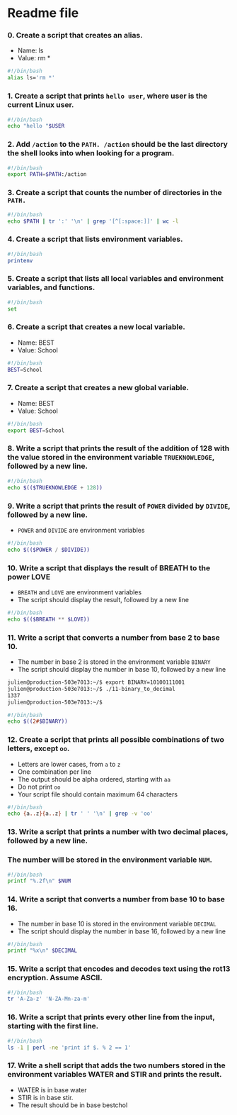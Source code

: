 # Readme file

### 0. Create a script that creates an alias.

<ul>
<li>Name: ls</li>
<li>Value: rm *</li>
</ul>

```bash
#!/bin/bash
alias ls='rm *'
```

### 1. Create a script that prints <code>hello user</code>, where user is the current Linux user.

```bash
#!/bin/bash
echo "hello "$USER
```

### 2. Add <code>/action</code> to the <code>PATH. /action</code> should be the last directory the shell looks into when looking for a program.

```bash
#!/bin/bash
export PATH=$PATH:/action
```

### 3. Create a script that counts the number of directories in the <code>PATH.</code>

```bash
#!/bin/bash
echo $PATH | tr ':' '\n' | grep '[^[:space:]]' | wc -l
```

### 4. Create a script that lists environment variables.

```bash
#!/bin/bash
printenv
```

### 5. Create a script that lists all local variables and environment variables, and functions.

```bash
#!/bin/bash
set
```

### 6. Create a script that creates a new local variable.

<ul>
<li>Name: BEST</li>
<li>Value: School</li>
</ul>

```bash
#!/bin/bash
BEST=School
```

###  7. Create a script that creates a new global variable.

<ul>
<li>Name: BEST</li>
<li>Value: School</li>
</ul>

```bash
#!/bin/bash
export BEST=School
```

### 8. Write a script that prints the result of the addition of 128 with the value stored in the environment variable <code>TRUEKNOWLEDGE</code>, followed by a new line.

```bash
#!/bin/bash
echo $(($TRUEKNOWLEDGE + 128))
```

### 9. Write a script that prints the result of <code>POWER</code> divided by <code>DIVIDE</code>, followed by a new line.

<ul><li><code>POWER</code> and <code>DIVIDE</code> are environment variables</li></ul>

```bash
#!/bin/bash
echo $(($POWER / $DIVIDE))
```

### 10. Write a script that displays the result of BREATH to the power LOVE

<ul>
<li><code>BREATH</code> and <code>LOVE</code> are environment variables</li>
<li>The script should display the result, followed by a new line</li>
</ul>

```bash
#!/bin/bash
echo $(($BREATH ** $LOVE))
```

### 11. Write a script that converts a number from base 2 to base 10.

<ul>
<li>The number in base 2 is stored in the environment variable <code>BINARY</code></li>
<li>The script should display the number in base 10, followed by a new line</li>
</ul>

```bash
julien@production-503e7013:~/$ export BINARY=10100111001
julien@production-503e7013:~/$ ./11-binary_to_decimal
1337
julien@production-503e7013:~/$
```

```bash
#!/bin/bash
echo $((2#$BINARY))
```

### 12. Create a script that prints all possible combinations of two letters, except <code>oo</code>.

<ul>
<li>Letters are lower cases, from <code>a</code> to <code>z</code></li>
<li>One combination per line</li>
<li>The output should be alpha ordered, starting with <code>aa</code></li>
<li>Do not print <code>oo</code></li>
<li>Your script file should contain maximum 64 characters</li>
</ul>

```bash
#!/bin/bash
echo {a..z}{a..z} | tr ' ' '\n' | grep -v 'oo'
```

### 13. Write a script that prints a number with two decimal places, followed by a new line.</p>
### The number will be stored in the environment variable <code>NUM</code>.</p>

```bash
#!/bin/bash
printf "%.2f\n" $NUM
```

### 14. Write a script that converts a number from base 10 to base 16.

<ul>
<li>The number in base 10 is stored in the environment variable <code>DECIMAL</code></li>
<li>The script should display the number in base 16, followed by a new line</li>
</ul>

```bash
#!/bin/bash
printf "%x\n" $DECIMAL
```

### 15. Write a script that encodes and decodes text using the rot13 encryption. Assume ASCII.

```bash
#!/bin/bash
tr 'A-Za-z' 'N-ZA-Mn-za-m'
```

### 16. Write a script that prints every other line from the input, starting with the first line.

```bash
#!/bin/bash
ls -1 | perl -ne 'print if $. % 2 == 1'
```

### 17. Write a shell script that adds the two numbers stored in the environment variables WATER and STIR and prints the result.

<ul>
<li>WATER is in base water</li>
<li>STIR is in base stir.</li>
<li>The result should be in base bestchol</li>
</ul>

```bash

```
